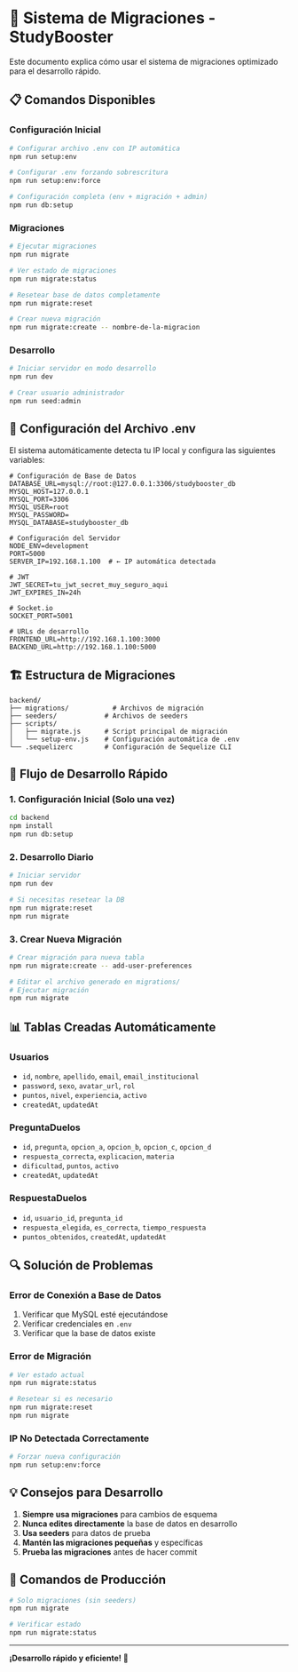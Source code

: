 # 🚀 Sistema de Migraciones - StudyBooster

Este documento explica cómo usar el sistema de migraciones optimizado para el desarrollo rápido.

## 📋 Comandos Disponibles

### Configuración Inicial
```bash
# Configurar archivo .env con IP automática
npm run setup:env

# Configurar .env forzando sobrescritura
npm run setup:env:force

# Configuración completa (env + migración + admin)
npm run db:setup
```

### Migraciones
```bash
# Ejecutar migraciones
npm run migrate

# Ver estado de migraciones
npm run migrate:status

# Resetear base de datos completamente
npm run migrate:reset

# Crear nueva migración
npm run migrate:create -- nombre-de-la-migracion
```

### Desarrollo
```bash
# Iniciar servidor en modo desarrollo
npm run dev

# Crear usuario administrador
npm run seed:admin
```

## 🔧 Configuración del Archivo .env

El sistema automáticamente detecta tu IP local y configura las siguientes variables:

```env
# Configuración de Base de Datos
DATABASE_URL=mysql://root:@127.0.0.1:3306/studybooster_db
MYSQL_HOST=127.0.0.1
MYSQL_PORT=3306
MYSQL_USER=root
MYSQL_PASSWORD=
MYSQL_DATABASE=studybooster_db

# Configuración del Servidor
NODE_ENV=development
PORT=5000
SERVER_IP=192.168.1.100  # ← IP automática detectada

# JWT
JWT_SECRET=tu_jwt_secret_muy_seguro_aqui
JWT_EXPIRES_IN=24h

# Socket.io
SOCKET_PORT=5001

# URLs de desarrollo
FRONTEND_URL=http://192.168.1.100:3000
BACKEND_URL=http://192.168.1.100:5000
```

## 🏗️ Estructura de Migraciones

```
backend/
├── migrations/           # Archivos de migración
├── seeders/            # Archivos de seeders
├── scripts/
│   ├── migrate.js      # Script principal de migración
│   └── setup-env.js    # Configuración automática de .env
└── .sequelizerc        # Configuración de Sequelize CLI
```

## 🚀 Flujo de Desarrollo Rápido

### 1. Configuración Inicial (Solo una vez)
```bash
cd backend
npm install
npm run db:setup
```

### 2. Desarrollo Diario
```bash
# Iniciar servidor
npm run dev

# Si necesitas resetear la DB
npm run migrate:reset
npm run migrate
```

### 3. Crear Nueva Migración
```bash
# Crear migración para nueva tabla
npm run migrate:create -- add-user-preferences

# Editar el archivo generado en migrations/
# Ejecutar migración
npm run migrate
```

## 📊 Tablas Creadas Automáticamente

### Usuarios
- `id`, `nombre`, `apellido`, `email`, `email_institucional`
- `password`, `sexo`, `avatar_url`, `rol`
- `puntos`, `nivel`, `experiencia`, `activo`
- `createdAt`, `updatedAt`

### PreguntaDuelos
- `id`, `pregunta`, `opcion_a`, `opcion_b`, `opcion_c`, `opcion_d`
- `respuesta_correcta`, `explicacion`, `materia`
- `dificultad`, `puntos`, `activo`
- `createdAt`, `updatedAt`

### RespuestaDuelos
- `id`, `usuario_id`, `pregunta_id`
- `respuesta_elegida`, `es_correcta`, `tiempo_respuesta`
- `puntos_obtenidos`, `createdAt`, `updatedAt`

## 🔍 Solución de Problemas

### Error de Conexión a Base de Datos
1. Verificar que MySQL esté ejecutándose
2. Verificar credenciales en `.env`
3. Verificar que la base de datos existe

### Error de Migración
```bash
# Ver estado actual
npm run migrate:status

# Resetear si es necesario
npm run migrate:reset
npm run migrate
```

### IP No Detectada Correctamente
```bash
# Forzar nueva configuración
npm run setup:env:force
```

## 💡 Consejos para Desarrollo

1. **Siempre usa migraciones** para cambios de esquema
2. **Nunca edites directamente** la base de datos en desarrollo
3. **Usa seeders** para datos de prueba
4. **Mantén las migraciones pequeñas** y específicas
5. **Prueba las migraciones** antes de hacer commit

## 🎯 Comandos de Producción

```bash
# Solo migraciones (sin seeders)
npm run migrate

# Verificar estado
npm run migrate:status
```

---

**¡Desarrollo rápido y eficiente! 🚀**
